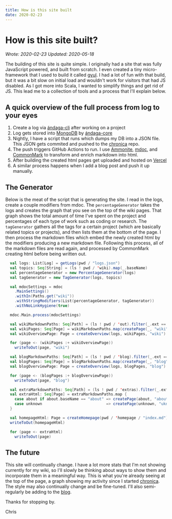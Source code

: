 ```yaml
---
title: How is this site built
date: 2020-02-23
---
```


# How is this site built?

_Wrote: 2020-02-23_
_Updated: 2020-05-18_

The building of this site is quite simple. I originally had a site that was
fully JavaScript powered, and built from scratch. I even created a tiny
micro-framework that I used to build it called [gyul](/wiki/gyul). I had a lot
of fun with that build, but it was a bit slow on initial load and wouldn't work
for visitors that had JS disabled. As I got more into Scala, I wanted to
simplify things and get rid of JS. This lead me to a collection of tools and a
process that I'll explain below.


## A quick overview of the full process from log to your eyes

  1. Create a log via [ándaga-cli](/wiki/andaga-cli) after working on a project
  2. Log gets stored into [MongoDB](https://www.mongodb.com/) by
     [ándaga-core](/wiki/andaga-core)
  3. Nightly, I have a script that runs which dumps my DB into a JSON file. This
     JSON gets commited and pushed to the [chronica](/wiki/chronica) repo.
  4. The push triggers GitHub Actions to run. I use
     [Ammonite](https://ammonite.io), [mdoc](https://scalameta.org/mdoc/), and
     [CommonMark](https://github.com/atlassian/commonmark-java) to transform and
     enrich markdown into html.
  5. After building the created html pages get uploaded and hosted on
     [Vercel](https://vercel.com)
  6. A similar process happens when I add a blog post and push it up manually.

## The Generator

Below is the meat of the script that is generating the site. I read in the logs,
create a couple modifiers from mdoc. The `percentageGenerator` takes the logs
and creates the graph that you see on the top of the wiki pages. That graph
shows the total amount of time I've spent on the project and percentages of each
type of work such as coding or research. The `tagGenerator` gathers all the tags
for a certain project (which are basically related topics or projects), and then
lists them at the bottom of the page. I then process the markdown files which
embed the newly created html by the modifiers producing a new markdown file.
Following this process, all of the markdown files are read again, and processed
by CommonMark creating html before being written out.

```scala
  val logs: List[Log] = getLogs(pwd / "logs.json")
  val topics: Seq[String] = (ls ! pwd / 'wiki).map(_.baseName)
  val percentageGenerator = new PercentageGenerator(logs)
  val tagGenerator = new TagGenerator(logs, topics)

  val mdocSettings = mdoc
    .MainSettings()
    .withIn(Paths.get("wiki"))
    .withStringModifiers(List(percentageGenerator, tagGenerator))
    .withNoLinkHygiene(true)

  mdoc.Main.process(mdocSettings)

  val wikiMarkdownPaths: Seq[Path] = (ls ! pwd / 'out).filter(_.ext == "md")
  val wikiPages: Seq[Page] = wikiMarkdownPaths.map(createPage(_, "wiki", logs))
  val wikiOverviewPage: Page = createOverview(logs, wikiPages, "wiki")

  for (page <- (wikiPages :+ wikiOverviewPage))
    writeToOut(page, "wiki")

  val blogMarkdownPaths: Seq[Path] = (ls ! pwd / 'blog).filter(_.ext == "md")
  val blogPages: Seq[Page] = blogMarkdownPaths.map(createPage(_, "blog", logs))
  val blogOverviewPage: Page = createOverview(logs, blogPages, "blog")

  for (page <- (blogPages :+ blogOverviewPage))
    writeToOut(page, "blog")

  val extraMarkdownPaths: Seq[Path] = (ls ! pwd / 'extras).filter(_.ext == "md")
  val extraHtml: Seq[Page] = extraMarkdownPaths.map {
    case about if about.baseName == "about" => createPage(about, "about", logs)
    case unknown                            => createPage(unknown, "uknown", logs)
  }

  val homepageHtml: Page = createHomepage(pwd / 'homepage / "index.md")
  writeToOut(homepageHtml)

  for (page <- extraHtml)
    writeToOut(page)
```

## The future

This site will continually change. I have a lot more stats that I'm not showing
currently for my wiki, so I'll slowly be thinking about ways to show them and
incorporate them in a meaningful way. This is what you're already seeing at the
top of the page, a graph showing my activity since I started
[chronica](/wiki/chronica). The style may also continually change and be
fine-tuned. I'll also semi-regularly be adding to the [blog](/blog).

Thanks for stopping by.

Chris
